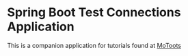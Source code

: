 # Spring Boot Test Connections Application
This is a companion application for tutorials found at 
[MoToots](https://www.motoots.com/)